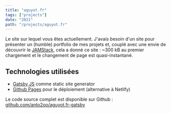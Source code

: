 ```yaml
---
title: "aguyot.fr"
tags: ["projects"]
date: "2021"
path: "/projects/aguyot.fr"
---
```


Le site sur lequel vous êtes actuellement. J'avais besoin d'un site pour présenter un (humble) portfolio de mes projets
et, couplé avec une envie de découvrir le [JAMStack](https://jamstack.org), cela a donné ce site : ~300 kB au premier chargement et le changement de page est quasi-instantané. 

## Technologies utilisées

- [Gatsby JS](https://gatsbyjs.com) comme static site generator
- [Github Pages](https://pages.dev) pour le déploiement (alternative à Netlify)

Le code source complet est disponible sur Github : [github.com/anto2oo/aguyot.fr-gatsby](https://github.com/anto2oo/aguyot.fr-gatsby)